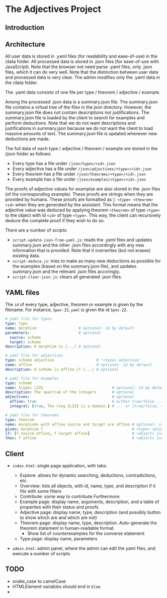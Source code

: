 # The Adjectives Project

## Introduction



## Architecture

All user data is stored in .yaml files (for readability and ease-of-use) in the /data folder.
All processed data is stored in .json files (for ease-of-use with JavaScript).
Note that the browser not need parse .yaml files, only .json files, which it can do very well.
Note that the distinction between user data and processed data is very clear.
The admin modifies only the .yaml data in the /data folder.

The .yaml data consists of one file per type / theorem / adjective / example.

Among the processed .json data is a summary.json file.
The summary.json file contains a virtual tree of the files in the json directory.
However, the summary.json file does not contain descriptions nor justifications.
The summary.json file is loaded by the client to search for examples and perform deductions.
Note that we do not want descriptions and justifications in summary.json because we do not want the client to load massive amounts of text.
The summary.json file is updated whenever new deductions are made.

The full data of each type / adjective / theorem / example are stored in the /json folder as follows:
- Every type has a file under `/json/types/<id>.json`
- Every adjective has a file under `/json/adjectives/<type>/<id>.json`
- Every theorem has a file under `/json/theorems/<type>/<id>.json`
- Every example has a file under `/json/examples/<type>/<id>.json`

The proofs of adjective values for examplse are also stored in the .json files (of the corresponding example).
These proofs are strings when they are provided by humans.
These proofs are formatted as `🤖 <type> <theorem> <id>` when they are generated by the assistant.
This format means that the adjective value was deduced by applying theorem `<theorem>` of type `<type>` to the object with id `<id>` of type `<type>`.
This way, the client can recursively deduce the complete proof if they wish to do so.

There are a number of scripts:
- `script-update-json-from-yaml.js`: reads the .yaml files and updates summary.json and the other .json files accordingly with any new information that is provided. Note that it overwrites (but not erases) existing data.
- `script-deduce.js`: tries to make as many new deductions as possible for the examples (based on the summary.json file), and updates summary.json and the relevant .json files accoringly.
- `script-clear-json.js`: clears all generated .json files.

## YAML files

The `id` of every type, adjective, theorem or example is given by the filename. For instance, `Spec-ZZ.yaml` is given the id `Spec-ZZ`.

```yaml
# yaml file for types
type: type
name: morphism                   # optional: id by default
parameters:                      # optional
  source: scheme
  target: scheme
description: A morphism is [...] # optional
```

```yaml
# yaml file for adjectives
type: scheme adjective                   # '<type> adjective'
name: affine                             # optional: id by default
description: A scheme is affine if [...] # optional
```

```yaml
# yaml file for examples
type: scheme
name: $\Spec \ZZ$                               # optional: id by default
description: The spectrum of the integers       # optional
adjectives:                                     # optional
  affine: true                                  # either true/false ...
  integral: [true, The ring $\ZZ$ is a domain.] # ... or [true/false, <proof>]
```

```yaml
# yaml file for theorems
type: theorem
name: morphisms with affine source and target are affine # optional: id by default
given: morphism f                                        # <type> <placeholder>
if: [f.source affine, f.target affine]                   # <object> [not] <adjective>
then: f affine                                           # <object> [not] <adjective>
```

## Client

- `index.html`: single page application, with tabs:
  - Explore: allows for dynamic searching, deductions, contradictions, etc.
  - Overview: lists all objects, with id, name, type, and description if it fits
              with some filters
  - Contribute: some way to contribute
  Furthermore:
  - Example page: display name, arguments, description, and a table of properties with their status and proofs
  - Adjective page: display name, type, description (and possibly button to show which are and which are not)
  - Theorem page: display name, type, description. Auto-generate the theorem statement in human-readable format.
    - Show list of counterexamples for the converse statement
  - Type page: display name, parameters

- `admin.html`: admin panel, where the admin can edit the yaml files, and execute a number of scripts

## TODO

- snake_case to camelCase
- HTMLElement variables should end in `Elem`
- 